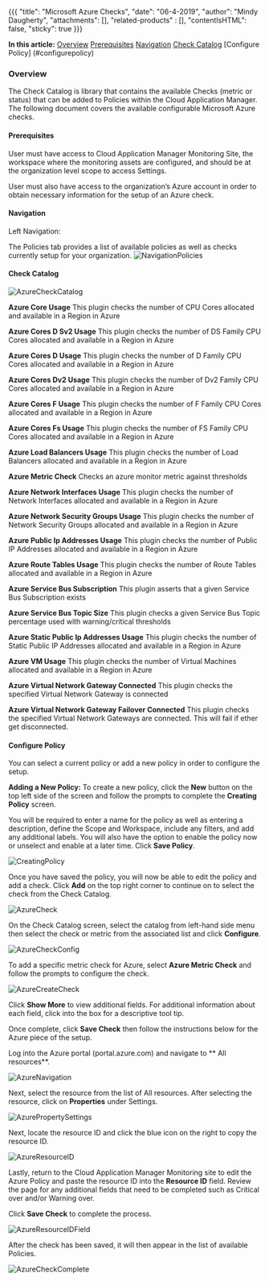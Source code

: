 {{{
  "title": "Microsoft Azure Checks",
  "date": "06-4-2019",
  "author": "Mindy Daugherty",
  "attachments": [],
  "related-products" : [],
  "contentIsHTML": false,
  "sticky": true
}}}

**In this article:**
[Overview](#overview)
[Prerequisites](#prerequisites)
[Navigation](#navigation)
[Check Catalog](#checkcatalog)
[Configure Policy] (#configurepolicy)


### Overview
The Check Catalog is library that contains the available Checks (metric or status) that can be added to Policies within the Cloud Application Manager. The following document covers the available configurable Microsoft Azure checks.

#### Prerequisites 
User must have access to Cloud Application Manager Monitoring Site, the workspace where the monitoring assets are configured, and should be at the organization level scope to access Settings.

User must also have access to the organization’s Azure account in order to obtain necessary information for the setup of an Azure check. 

#### Navigation 

Left Navigation:  

The Policies tab provides a list of available policies as well as checks currently setup for your organization.
![NavigationPolicies](../../images/NavigationPolicies.png)

#### Check Catalog
![AzureCheckCatalog](../../images/AzureCheckCatalog.png)

**Azure Core Usage**
This plugin checks the number of CPU Cores allocated and available in a Region in Azure

**Azure Cores D Sv2 Usage**
This plugin checks the number of DS Family CPU Cores allocated and available in a Region in Azure

**Azure Cores D Usage**
This plugin checks the number of D Family CPU Cores allocated and available in a Region in Azure

**Azure Cores Dv2 Usage**
This plugin checks the number of Dv2 Family CPU Cores allocated and available in a Region in Azure

**Azure Cores F Usage**
This plugin checks the number of F Family CPU Cores allocated and available in a Region in Azure

**Azure Cores Fs Usage**
This plugin checks the number of FS Family CPU Cores allocated and available in a Region in Azure

**Azure Load Balancers Usage**
This plugin checks the number of Load Balancers allocated and available in a Region in Azure

**Azure Metric Check**
Checks an azure monitor metric against thresholds

**Azure Network Interfaces Usage**
This plugin checks the number of Network Interfaces allocated and available in a Region in Azure

**Azure Network Security Groups Usage**
This plugin checks the number of Network Security Groups allocated and available in a Region in Azure

**Azure Public Ip Addresses Usage**
This plugin checks the number of Public IP Addresses allocated and available in a Region in Azure

**Azure Route Tables Usage**
This plugin checks the number of Route Tables allocated and available in a Region in Azure

**Azure Service Bus Subscription**
This plugin asserts that a given Service Bus Subscription exists

**Azure Service Bus Topic Size**
This plugin checks a given Service Bus Topic percentage used with warning/critical thresholds

**Azure Static Public Ip Addresses Usage**
This plugin checks the number of Static Public IP Addresses allocated and available in a Region in Azure

**Azure VM Usage**
This plugin checks the number of Virtual Machines allocated and available in a Region in Azure

**Azure Virtual Network Gateway Connected**
This plugin checks the specified Virtual Network Gateway is connected

**Azure Virtual Network Gateway Failover Connected**
This plugin checks the specified Virtual Network Gateways are connected. This will fail if ether get disconnected.


#### Configure Policy

You can select a current policy or add a new policy in order to configure the setup. 

**Adding a New Policy:**
To create a new policy, click the **New** button on the top left side of the screen and follow the prompts to complete the **Creating Policy** screen. 

You will be required to enter a name for the policy as well as entering a description, define the Scope and Workspace, include any filters, and add any additional labels. You will also have the option to enable the policy now or unselect and enable at a later time. Click **Save Policy**.

![CreatingPolicy](../../images/CreatingPolicy.png)
 
Once you have saved the policy, you will now be able to edit the policy and add a check. Click **Add** on the top right corner to continue on to select the check from the Check Catalog.

![AzureCheck](../../images/AzureCheck.png)

On the Check Catalog screen, select the catalog from left-hand side menu then select the check or metric from the associated list and click **Configure**.

![AzureCheckConfig](../../images/AzureCheckConfig.png)

To add a specific metric check for Azure, select **Azure Metric Check** and follow the prompts to configure the check. 

![AzureCreateCheck](../../images/AzureCreateCheck.png)

Click **Show More** to view additional fields. For additional information about each field, click into the box for a descriptive tool tip.  

Once complete, click **Save Check** then follow the instructions below for the Azure piece of the setup. 

Log into the Azure portal (portal.azure.com) and navigate to ** All resources**.

![AzureNavigation](../../images/AzureNavigation.png)
 
Next, select the resource from the list of All resources. After selecting the resource, click on **Properties** under Settings.

![AzurePropertySettings](../../images/AzurePropertySettings.png)

Next, locate the resource ID and click the blue icon on the right to copy the resource ID.

![AzureResourceID](../../images/AzureResourceID.png)

Lastly, return to the Cloud Application Manager Monitoring site to edit the Azure Policy and paste the resource ID into the **Resource ID** field. Review the page for any additional fields that need to be completed such as Critical over and/or Warning over.

Click **Save Check** to complete the process. 

![AzureResourceIDField](../../images/AzureResourceIDField.png)
 
After the check has been saved, it will then appear in the list of available Policies.
 
![AzureCheckComplete](../../images/AzureCheckComplete.png) 

